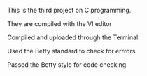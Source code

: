 This is the third project on C programming.

They are compiled with the VI editor

Compiled and uploaded through the Terminal.

Used the Betty standard to check for errrors

Passed the Betty style for code checking
